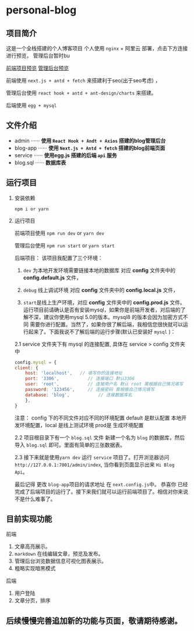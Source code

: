# personal-blog

## 项目简介
这是一个全栈搭建的个人博客项目 个人使用 `nginx` + 阿里云 部署，点击下方连接进行预览， 管理后台暂时bu

[前端项目预览](https://blog.happynewball.com)
[管理后台预览](https://admin.happynewball.com)


 前端使用 `next.js + antd + fetch` 来搭建利于seo(出于seo考虑) ，

 管理后台使用 `react hook + antd + ant-design/charts` 来搭建。

 后端使用 `egg + mysql`
## 文件介绍
*  admin ······ **使用 `React Hook + Andt + Axios` 搭建的blog管理后台**
*  blog-app ······ **使用 `Next.js + Antd + fetch` 搭建的blog前端页面**
*  service ······ **使用egg.js 搭建的后端 `api` 服务**
*  blog.sql ······ **数据库表**

## 运行项目
1.  安装依赖

    `npm i or yarn `
	
2. 运行项目

    前端项目使用 `npm run dev` or `yarn dev`
	
    管理后台使用 `npm run start` or `yarn start`
	
    后端项目： 该项目我配置了三个环境：

    1.  `dev` 为本地开发环境需要链接本地的数据库 对应 **config** 文件夹中的 **config.default.js** 文件，
     
     2. `debug` 线上调试环境 对应 **config** 文件夹中的 **config.local.js** 文件，
     
     3. `start`是线上生产环境，对应 **config** 文件夹中的 **config.prod.js** 文件。运行项目前请确认是否有安装mysql，如果你是前端开发者，对后端的了解不深，建议你使用mysql 5.0的版本。mysql8 的版本会因为加密方式不同 需要你进行配置。当然了，如果你很了解后端，我相信您很快就可以运行起来了。下面我说不了解后端的运行步骤(默认已安装好 `mysql` )：
	
    2.1 service 文件夹下有 mysql 的连接配置, 具体在 service > config 文件夹中

    ```js
    config.mysql = {
    client: {
        host: 'localhost',   // 填写你的连接地址
        port: '3306',			// 连接端口 默认3306
        user: 'root',			// 连接用户名 默认 root 需根据自己情况填写
        password: '123456',		// 连接密码 需根据自己情况填写
        database: 'blog',			// 连接数据库名
        },
    }
    ```
	
    注意： config 下的不同文件对应不同的环境配置 default 是默认配置 本地开发环境配置，local 是线上测试环境 prod是 生成环境配置
		
    2.2  项目根目录下有一个 `blog.sql` 文件 新建一个名为 `blog` 的数据库，然后导入 `blog.sql` 即可。里面有简单的三张数据表。

    2.3  接下来就是使用`yarn dev` 运行 `service` 项目了。打开浏览器访问 `http://127.0.0.1:7001/admin/index`, 当你看到页面显示出来 `Hi Blog Api`。

    最后记得 更改 `blog-app`项目的请求地址 在 `next.config.js`中。 恭喜你 已经完成了后端项目的运行了。接下来我们就可以运行前端项目了。相信对你来说不是什么难事了。

## 目前实现功能

前端
1. 文章高亮展示。
2. `markdown` 在线编辑文章，预览及发布。
3. 管理后台浏览数据信息可视化图表展示。
4. 粗略实现暗黑模式

后端
1. 用户登陆
2. 文章分页，排序

## 后续慢慢完善追加新的功能与页面，敬请期待感谢。